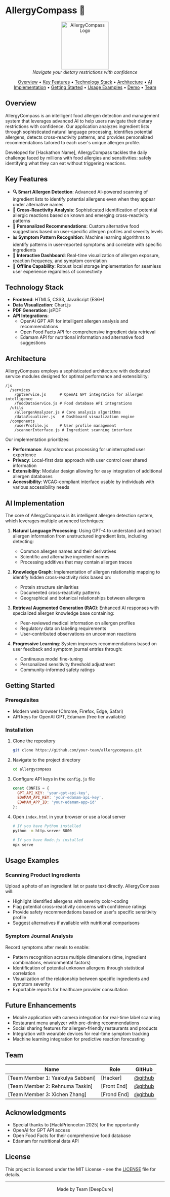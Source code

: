 # AllergyCompass 🧭

<p align="center">
  <img src="https://via.placeholder.com/150" alt="AllergyCompass Logo" width="150"/>
  <br>
  <em>Navigate your dietary restrictions with confidence</em>
</p>

<p align="center">
  <a href="#overview">Overview</a> •
  <a href="#key-features">Key Features</a> •
  <a href="#technology-stack">Technology Stack</a> •
  <a href="#architecture">Architecture</a> •
  <a href="#ai-implementation">AI Implementation</a> •
  <a href="#getting-started">Getting Started</a> •
  <a href="#usage-examples">Usage Examples</a> •
  <a href="#demo">Demo</a> •
  <a href="#team">Team</a>
</p>

## Overview

AllergyCompass is an intelligent food allergen detection and management system that leverages advanced AI to help users navigate their dietary restrictions with confidence. Our application analyzes ingredient lists through sophisticated natural language processing, identifies potential allergens, detects cross-reactivity patterns, and provides personalized recommendations tailored to each user's unique allergen profile.

Developed for [Hackathon Name], AllergyCompass tackles the daily challenge faced by millions with food allergies and sensitivities: safely identifying what they can eat without triggering reactions.

## Key Features

- **🔍 Smart Allergen Detection**: Advanced AI-powered scanning of ingredient lists to identify potential allergens even when they appear under alternative names
- **🔄 Cross-Reactivity Analysis**: Sophisticated identification of potential allergic reactions based on known and emerging cross-reactivity patterns
- **👤 Personalized Recommendations**: Custom alternative food suggestions based on user-specific allergen profiles and severity levels
- **📊 Symptom Pattern Recognition**: Machine learning algorithms to identify patterns in user-reported symptoms and correlate with specific ingredients
- **📱 Interactive Dashboard**: Real-time visualization of allergen exposure, reaction frequency, and symptom correlation
- **🔌 Offline Capability**: Robust local storage implementation for seamless user experience regardless of connectivity

## Technology Stack

- **Frontend**: HTML5, CSS3, JavaScript (ES6+)
- **Data Visualization**: Chart.js
- **PDF Generation**: jsPDF
- **API Integrations**:
  - OpenAI GPT API for intelligent allergen analysis and recommendations
  - Open Food Facts API for comprehensive ingredient data retrieval
  - Edamam API for nutritional information and alternative food suggestions

## Architecture

AllergyCompass employs a sophisticated architecture with dedicated service modules designed for optimal performance and extensibility:

```
/js
  /services
    /gptService.js      # OpenAI GPT integration for allergen intelligence
    /foodDataService.js # Food database API integrations
  /utils
    /allergenAnalyzer.js # Core analysis algorithms
    /dataVisualizer.js   # Dashboard visualization engine
  /components
    /userProfile.js     # User profile management
    /scannerInterface.js # Ingredient scanning interface
```

Our implementation prioritizes:
- **Performance**: Asynchronous processing for uninterrupted user experience
- **Privacy**: Local-first data approach with user control over shared information
- **Extensibility**: Modular design allowing for easy integration of additional allergen databases
- **Accessibility**: WCAG-compliant interface usable by individuals with various accessibility needs

## AI Implementation

The core of AllergyCompass is its intelligent allergen detection system, which leverages multiple advanced techniques:

1. **Natural Language Processing**: Using GPT-4 to understand and extract allergen information from unstructured ingredient lists, including detecting:
   - Common allergen names and their derivatives
   - Scientific and alternative ingredient names
   - Processing additives that may contain allergen traces

2. **Knowledge Graph**: Implementation of allergen relationship mapping to identify hidden cross-reactivity risks based on:
   - Protein structure similarities
   - Documented cross-reactivity patterns
   - Geographical and botanical relationships between allergens

3. **Retrieval Augmented Generation (RAG)**: Enhanced AI responses with specialized allergen knowledge base containing:
   - Peer-reviewed medical information on allergen profiles
   - Regulatory data on labeling requirements
   - User-contributed observations on uncommon reactions

4. **Progressive Learning**: System improves recommendations based on user feedback and symptom journal entries through:
   - Continuous model fine-tuning
   - Personalized sensitivity threshold adjustment
   - Community-informed safety ratings

## Getting Started

### Prerequisites
- Modern web browser (Chrome, Firefox, Edge, Safari)
- API keys for OpenAI GPT, Edamam (free tier available)

### Installation
1. Clone the repository
   ```bash
   git clone https://github.com/your-team/allergycompass.git
   ```

2. Navigate to the project directory
   ```bash
   cd allergycompass
   ```

3. Configure API keys in the `config.js` file
   ```javascript
   const CONFIG = {
     GPT_API_KEY: 'your-gpt-api-key',
     EDAMAM_API_KEY: 'your-edamam-api-key',
     EDAMAM_APP_ID: 'your-edamam-app-id'
   };
   ```

4. Open `index.html` in your browser or use a local server
   ```bash
   # If you have Python installed
   python -m http.server 8000
   
   # If you have Node.js installed
   npx serve
   ```

## Usage Examples

### Scanning Product Ingredients
Upload a photo of an ingredient list or paste text directly. AllergyCompass will:
- Highlight identified allergens with severity color-coding
- Flag potential cross-reactivity concerns with confidence ratings
- Provide safety recommendations based on user's specific sensitivity profile
- Suggest alternatives if available with nutritional comparisons


### Symptom Journal Analysis
Record symptoms after meals to enable:
- Pattern recognition across multiple dimensions (time, ingredient combinations, environmental factors)
- Identification of potential unknown allergens through statistical correlation
- Visualization of the relationship between specific ingredients and symptom severity
- Exportable reports for healthcare provider consultation

## Future Enhancements

- Mobile application with camera integration for real-time label scanning
- Restaurant menu analyzer with pre-dining recommendations
- Social sharing features for allergen-friendly restaurants and products
- Integration with wearable devices for real-time symptom tracking
- Machine learning integration for predictive reaction forecasting

## Team

| Name | Role | GitHub |
|------|------|--------|
| [Team Member 1: Yaakulya Sabbani] | [Hacker] | [@github](https://github.com/) |
| [Team Member 2: Rehnuma Taskin] | [Front End] | [@github](https://github.com/) |
| [Team Member 3: Xichen Zhang] | [Frond End] | [@github](https://github.com/) |


## Acknowledgments

- Special thanks to [HackPrienceton 2025] for the opportunity
- OpenAI for GPT API access
- Open Food Facts for their comprehensive food database
- Edamam for nutritional data API

## License

This project is licensed under the MIT License - see the [LICENSE](LICENSE) file for details.

---

<p align="center">
  Made by Team [DeepCure]
</p>
